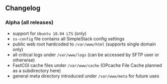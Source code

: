 ## Changelog

### Alpha (all releases)
* support for `Ubuntu 18.04 LTS` (only)
* `ss-config` file contains all SimpleStack config settings
* public web root hardcoded to `/var/www/html` (supports single domain only)
* all critical logs under `/var/www/logs` (can be accessed by SFTP user or otherwise)
* FastCGI cache files under `/var/www/cache` (OPcache File Cache planned as a subdirectory here)
* general meta directory introduced under `/var/www/meta` for future uses
